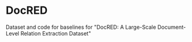 # DocRED
Dataset and code for baselines for "DocRED: A Large-Scale Document-Level Relation Extraction Dataset"
